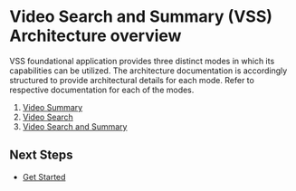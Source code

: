 # Video Search and Summary (VSS) Architecture overview

VSS foundational application provides three distinct modes in which its capabilities can be utilized. The architecture documentation is accordingly structured to provide architectural details for each mode. Refer to respective  documentation for each of the modes.

1. [Video Summary](./overview-architecture-summary.md)
2. [Video Search](./overview-architecture-search.md)
3. [Video Search and Summary](./overview-architecture-search-and-summary.md)

## Next Steps
- [Get Started](./get-started.md)

